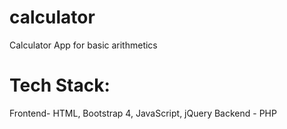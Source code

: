 # calculator
Calculator App for basic arithmetics

# Tech Stack: 
Frontend- HTML, Bootstrap 4, JavaScript, jQuery
Backend - PHP
